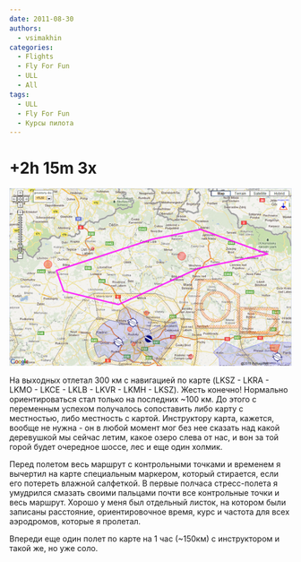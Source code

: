 ```yaml
---
date: 2011-08-30
authors:
  - vsimakhin
categories:
  - Flights
  - Fly For Fun
  - ULL
  - All
tags:
  - ULL
  - Fly For Fun
  - Курсы пилота
---
```


# +2h 15m 3x

![](1st-map-flight.jpg)

На выходных отлетал 300 км с навигацией по карте (LKSZ - LKRA - LKMO - LKCE - LKLB - LKVR - LKMH - LKSZ). Жесть конечно! Нормально ориентироваться стал только на последних ~100 км. До этого с переменным успехом получалось сопоставить либо карту с местностью, либо местность с картой. Инструктору карта, кажется, вообще не нужна - он в любой момент мог без нее сказать над какой деревушкой мы сейчас летим, какое озеро слева от нас, и вон за той горой будет очередное шоссе, лес и еще один холмик.

Перед полетом весь маршрут с контрольными точками и временем я вычертил на карте специальным маркером, который стирается, если его потереть влажной салфеткой. В первые полчаса стресс-полета я умудрился смазать своими пальцами почти все контрольные точки и весь маршрут. Хорошо у меня был отдельный листок, на котором были записаны расстояние, ориентировочное время, курс и частота для всех аэродромов, которые я пролетал.

Впереди еще один полет по карте на 1 час (~150км) с инструктором и такой же, но уже соло.
